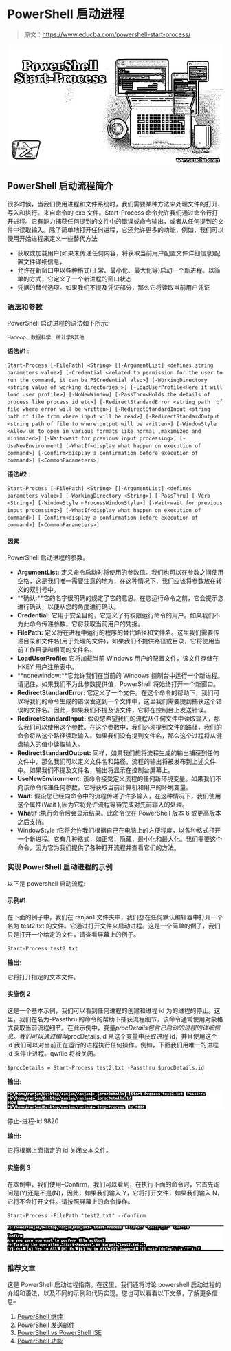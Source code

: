 # PowerShell 启动进程

> 原文：<https://www.educba.com/powershell-start-process/>

![PowerShell Start-Process](img/909a8464318ebce097237341a2f6e5c7.png)



## PowerShell 启动流程简介

很多时候，当我们使用进程和文件系统时，我们需要某种方法来处理文件的打开、写入和执行。来自命令的 exe 文件。Start-Process 命令允许我们通过命令行打开进程。它有能力捕获任何提到的文件中的错误或命令输出，或者从任何提到的文件中读取输入。除了简单地打开任何进程，它还允许更多的功能，例如，我们可以使用开始进程来定义一些替代方法

*   获取或加载用户(如果未传递任何内容，将获取当前用户配置文件详细信息)配置文件详细信息，
*   允许在新窗口中以各种格式(正常、最小化、最大化等)启动一个新进程。以简单的方式，它定义了一个新进程的窗口状态
*   凭据的替代选项。如果我们不提及凭证部分，那么它将读取当前用户凭证

### 语法和参数

PowerShell 启动进程的语法如下所示:

<small>Hadoop、数据科学、统计学&其他</small>

**语法#1** :

`Start-Process
[-FilePath] <String>
[[-ArgumentList] <defines string parameters value>] [-Credential <related to permission for the user to run the command, it can be PSCredential
also>] [-WorkingDirectory <string value of working directories >] [-LoadUserProfile<Here it will load user profile>] [-NoNewWindow] [-PassThru<Holds the details of process like process id etc>] [-RedirectStandardError <string path  of file where error will be written>] [-RedirectStandardInput <string path of file from where input will be read>] [-RedirectStandardOutput <string path of file to where output will be written>] [-WindowStyle <Allow us to open in various formats like normal ,maximized and minimized>] [-Wait<wait for previous input processing>] [-UseNewEnvironment] [-WhatIf<display what happen on execution of command>] [-Confirm<display a confirmation before execution of command>] [<CommonParameters>]`

**语法#2** :

`Start-Process
[-FilePath] <String>
[[-ArgumentList] <defines parameters value>] [-WorkingDirectory <String>] [-PassThru] [-Verb <String>] [-WindowStyle <ProcessWindowStyle>] [-Wait<wait for previous input processing>] [-WhatIf<display what happen on execution of command>] [-Confirm<display a confirmation before execution of command>] [<CommonParameters>]`

#### 因素

PowerShell 启动进程的参数。

*   **ArgumentList:** 定义命令启动时将使用的参数值。我们也可以在参数之间使用空格，这是我们唯一需要注意的地方，在这种情况下，我们应该将参数放在转义的双引号中。
*   **确认:**它的名字很明确的规定了它的意思。在您运行命令之前，它会提示您进行确认，以便从您的角度进行确认。
*   **Credential:** 它用于安全目的，它定义了有权限运行命令的用户。如果我们不为此命令传递参数，它将获取当前用户的凭据。
*   **FilePath:** 定义将在进程中运行的程序的替代路径和文件名。这里我们需要传递目录和文件名(用于处理的文件)，如果我们不提供路径或目录，它将使用当前工作目录和相同的文件名。
*   **LoadUserProfile:** 它将加载当前 Windows 用户的配置文件，该文件存储在 HKEY 用户注册表中。
*   **nonewindow:**它允许我们在当前的 Windows 控制台中运行一个新进程。请记住，如果我们不为此参数提供值，PowerShell 将始终打开一个新窗口。
*   **RedirectStandardError:** 它定义了一个文件。在这个命令的帮助下，我们可以将我们的命令生成的错误发送到一个文件中，这里我们需要提到捕获这个错误的文件名。因此，如果我们不提及该文件，它将在控制台上发送错误。
*   **RedirectStandardInput:** 假设您希望我们的流程从任何文件中读取输入，那么我们可以使用这个参数。在这个参数中，我们必须提到文件的路径，我们的命令将从这个路径读取输入。如果我们没有提到文件名，那么这个过程将从键盘输入的值中读取输入。
*   **RedirectStandardOutput:** 同样，如果我们想将流程生成的输出捕获到任何文件中，那么我们可以定义文件名和路径，流程的输出将被发布到上述文件中。如果我们不提及文件名，输出将显示在控制台屏幕上。
*   **UseNewEnvironment:** 该命令接受定义流程的任何新环境变量。如果我们不向该命令传递任何参数，它将获取当前计算机和用户的环境变量。
*   **Wait:** 假设您已经向命令中的流程传递了许多输入，在这种情况下，我们使用这个属性(Wait ),因为它将允许流程等待完成对先前输入的处理。
*   **WhatIf** :执行命令后会显示结果。此命令仅在 PowerShell 版本 6 或更高版本之后支持。
*   WindowStyle :它将允许我们根据自己在电脑上的方便程度，以各种格式打开一个新进程。它有几种格式，如正常，隐藏，最小化和最大化。我们需要这个命令，因为它为我们提供了各种打开流程并查看它们的方法。

### 实现 PowerShell 启动进程的示例

以下是 powershell 启动流程:

#### 示例#1

在下面的例子中，我们在 ranjan1 文件夹中，我们想在任何默认编辑器中打开一个名为 test2.txt 的文件。它通过打开文件来启动进程。这是一个简单的例子，我们只是打开一个给定的文件，请查看屏幕上的例子。

`Start-Process test2.txt`

**输出:**

它将打开指定的文本文件。

#### 实施例 2

这是一个基本示例，我们可以看到任何进程的创建和进程 id 为的进程的停止。这里，我们在名为-Passthru 的命令的帮助下捕获流程细节，该命令通常使用对象格式获取当前流程细节。在此示例中，变量$procDetails 包含已启动的进程的详细信息。我们可以通过编写$procDetails.id 从这个变量中获取进程 id，并且使用这个 id 我们可以对当前正在运行的进程执行任何操作。例如，下面我们用唯一的进程 id 来停止进程。qwfile 将被关闭。

`$procDetails = Start-Process test2.txt -Passthru
$procDetails.id`

**输出:**

![PowerShell Start-Process-1.1](img/c2c36c6157fead9c8ef77b1236034772.png)



停止-进程-id 9820

**输出:**

它将根据上面指定的 id 关闭文本文件。

#### 实施例 3

在本例中，我们使用–Confirm，我们可以看到，在执行下面的命令时，它首先询问是(Y)还是不是(N)，因此，如果我们输入 Y，它将打开文件，如果我们输入 N，它将不会打开文件。请按照屏幕上的命令操作。

`Start-Process -FilePath "test2.txt" --Confirm`

![PowerShell Start-Process-1.2](img/774d2cb0e20355ca2f5a4d99a33e1b2e.png)



### 推荐文章

这是 PowerShell 启动过程指南。在这里，我们还将讨论 powershell 启动过程的介绍和语法，以及不同的示例和代码实现。您也可以看看以下文章，了解更多信息–

1.  [PowerShell 继续](https://www.educba.com/powershell-continue/)
2.  [PowerShell 发送邮件](https://www.educba.com/powershell-send-mail/)
3.  [PowerShell vs PowerShell ISE](https://www.educba.com/powershell-vs-powershell-ise/)
4.  [PowerShell 功能](https://www.educba.com/powershell-functions/)





